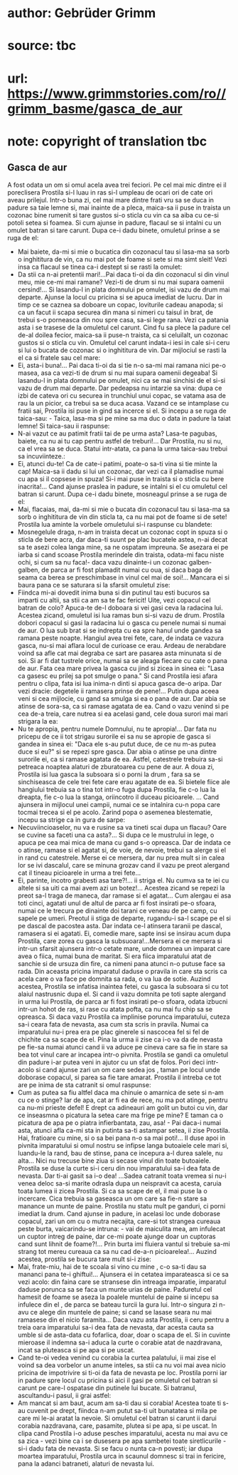 # author: Gebrüder Grimm
# source: tbc
# url: https://www.grimmstories.com/ro//grimm_basme/gasca_de_aur
# note: copyright of translation tbc

## Gasca de aur 

A fost odata un om si omul acela avea trei feciori. Pe cel mai mic
dintre ei il poreclisera Prostila si-l luau in ras si-l umpleau de ocari
ori de cate ori aveau prilejul. Intr-o buna zi, cel mai mare dintre
frati vru sa se duca in padure sa taie lemne si, mai inainte de a pleca,
maica-sa ii puse in traista un cozonac bine rumenit si tare gustos si-o
sticla cu vin ca sa aiba cu ce-si potoli setea si foamea. Si cum ajunse
in padure, flacaul se si intalni cu un omulet batran si tare carunt.
Dupa ce-i dadu binete, omuletul prinse a se ruga de el:
- Mai baiete, da-mi si mie o bucatica din cozonacul tau si lasa-ma sa
sorb o inghititura de vin, ca nu mai pot de foame si sete si ma simt
sleit! Vezi insa ca flacaul se tinea ca-i destept si se rasti la
omulet:
- Da stii ca n-ai pretentii mari!...Pai daca ti-oi da din cozonacul si
din vinul meu, mie ce-mi mai ramane? Vezi-ti de drum si nu mai supara
oamenii cersind!... Si lasandu-l in plata domnului pe omulet, isi vazu
de drum mai departe. Ajunse la locul cu pricina si se apuca imediat de
lucru. Dar in timp ce se caznea sa doboare un copac, loviturile cadeau
anapoda; si ca un facut ii scapa securea din mana si nimeri cu taisul in
brat, de trebui s-o porneasca din nou spre casa, sa-si lege rana. Vezi
ca patania asta i se trasese de la omuletul cel carunt. Cind fu sa plece
la padure cel de-al doilea fecior, maica-sa ii puse-n traista, ca si
celuilalt, un cozonac gustos si o sticla cu vin. Omuletul cel carunt
indata-i iesi in cale si-i ceru si lui o bucata de cozonac si o
inghititura de vin. Dar mijlociul se rasti la el ca si fratele sau cel
mare:
- Ei, asta-i buna!... Pai daca ti-oi da si tie n-o sa-mi mai ramana
nici pe-o masea, asa ca vezi-ti de drum si nu mai supara oamenii
degeaba! Si lasandu-l in plata domnului pe omulet, nici ca se mai
sinchisi de el si-si vazu de drum mai departe. Dar pedeapsa nu intarzie
sa vina: dupa ce izbi de cateva ori cu securea in trunchiul unui copac,
se vatama asa de rau la un picior, ca trebui sa se duca acasa. Vazand ce
se intamplase cu fratii sai, Prostila isi puse in gind sa incerce si el.
Si incepu a se ruga de taica-sau: - Taica, lasa-ma si pe mine sa ma duc
o data in padure la taiat lemne! Si taica-sau ii raspunse:
- N-ai vazut ce au patimit fratii tai de pe urma asta? Lasa-te pagubas,
baiete, ca nu ai tu cap pentru astfel de treburi!... Dar Prostila, nu
si nu, ca el vrea sa se duca. Statui intr-atata, ca pana la urma
taica-sau trebui sa incuviinteze.:
- Ei, atunci du-te! Ca de cate-i patimi, poate-o sa-ti vina si tie minte
la cap! Maica-sa ii dadu si lui un cozonac, dar vezi ca il plamadise
numai cu apa si il copsese in spuza! Si-i mai puse in traista si o
sticla cu bere inacrita!... Cand ajunse praslea in padure, se intalni
si el cu omuletul cel batran si carunt. Dupa ce-i dadu binete, mosneagul
prinse a se ruga de el:
- Mai, flacaias, mai, da-mi si mie o bucata din cozonacul tau si lasa-ma
sa sorb o inghititura de vin din sticla ta, ca nu mai pot de foame si de
sete! Prostila lua aminte la vorbele omuletului si-i raspunse cu
blandete:
- Mosnegelule draga, n-am in traista decat un cozonac copt in spuza si o
sticla de bere acra, dar daca-ti suunt pe plac bucatele astea, n-ai
decat sa te asezi colea langa mine, sa ne ospatam impreuna. Se asezara
ei pe iarba si cand scoase Prostila merindele din traista, odata-mi facu
niste ochi, si cum sa nu faca!- daca vazu dinainte-i un cozonac
galben-galben, de parca ar fi fost plamadit numai cu oua, si daca baga
de seama ca berea se preschimbase in vinul cel mai de soi!... Mancara
ei si baura pana ce se saturara si la sfarsit omuletul zise:
- Fiindca mi-ai dovedit inima buna si din putinul tau esti bucuros sa
imparti cu altii, sa stii ca am sa te fac fericit! Uite, vezi copacul
cel batran de colo? Apuca-te de-l doboara si vei gasi ceva la radacina
lui. Acestea zicand, omuletul isi lua ramas bun si-si vazu de drum.
Prostila dobori copacul si gasi la radacina lui o gasca cu penele numai
si numai de aur.
O lua sub brat si se indrepta cu ea spre hanul unde gandea sa ramana
peste noapte. Hangiul avea trei fete, care, de indata ce vazura gasca,
nu-si mai aflara locul de curioase ce erau. Ardeau de nerabdare voind sa
afle cat mai degraba ce sart are pasarea asta minunata si de soi. Si ar
fi dat tustrele orice, numai sa se aleaga fiecare cu cate o pana de aur.
Fata cea mare privea la gasca cu jind si zicea in sinea ei: "Lasa ca
gasesc eu prilej sa pot smulge o pana." Si cand Prostila iesi afara
pentru o clipa, fata isi lua inima-n dinti si apuca gasca de-o aripa.
Dar vezi dracie: degetele ii ramasera prinse de pene!... Putin dupa
aceea veni si cea mijlocie, cu gand sa smulga si ea o pana de aur. Dar
abia se atinse de sora-sa, ca si ramase agatata de ea. Cand o vazu
venind si pe cea de-a treia, care nutrea si ea acelasi gand, cele doua
surori mai mari strigara la ea:
- Nu te apropia, pentru numele Domnului, nu te apropia!... Dar fata nu
pricepu de ce ii tot strigau surorile ei sa nu se apropie de gasca si
gandea in sinea ei: "Daca ele s-au putut duce, de ce nu m-as putea duce
si eu?" si se repezi spre gasca. Dar abia o atinse pe una dintre
surorile ei, ca si ramase agatata de ea. Astfel, catestrele trebuira
sa-si petreaca noaptea alaturi de zburatoarea cu pene de aur. A doua zi,
Prostila isi lua gasca la subsoara si o porni la drum , fara sa se
sinchiseasca de cele trei fete care erau agatate de ea. Si bietele fiice
ale hangiului trebuia sa o tina tot intr-o fuga dupa Prostila, fie c-o
lua la dreapta, fie c-o lua la stanga, oriincotro il duceau picioarele.
... Cand ajunsera in mijlocul unei campii, numai ce se intalnira cu-n
popa care tocmai trecea si el pe acolo. Zarind popa o asemenea
blestematie, incepu sa strige ca in gura de sarpe:
- Necuviincioaselor, nu va e rusine sa va tineti scai dupa un flacau?
Oare se cuvine sa faceti una ca asta?... Si dupa ce le mustrului in
lege, o apuca pe cea mai mica de mana cu gand s-o opreasca. Dar de
indata ce o atinse, ramase si el agatat si, de voie, de nevoie, trebui
sa alerge si el in rand cu catestrele. Merse ei ce mersera, dar nu prea
mult si in calea lor se ivi dascalul, care se minuna grozav cand il vazu
pe preot alergand cat il tineau picioarele in urma a trei fete...
- Ei, parinte, incotro grabesti asa tare?!... ii striga el. Nu cumva sa
te iei cu altele si sa uiti ca mai avem azi un botez!... Acestea zicand
se repezi la preot sa-l traga de maneca, dar ramase si el agatat... Cum
alergau ei asa toti cinci, agatati unul de altul de parca ar fi fost
insirati pe-o sfoara, numai ce le trecura pe dinainte doi tarani ce
veneau de pe camp, cu sapele pe umeri. Preotul ii stiga de departe,
rugandu-i sa-l scape pe el si pe dascal de pacostea asta. Dar indata
ce-l atinsera taranii pe dascal, ramasera si ei agatati. Ei, comedie
mare, sapte insi se insirau acum dupa Prostila, care zorea cu gasca la
subsuoara!...Mersera ei ce mersera si intr-un sfarsit ajunsera intr-o
cetate mare, unde domnea un imparat care avea o fiica, numai buna de
maritat. Si era fiica imparatului atat de sanchie si de ursuza din fire,
ca nimeni pana atunci n-o putuse face sa rada. Din aceasta pricina
imparatul daduse o pravila in care sta scris ca acela care o va face pe
domnita sa rada, o va lua de sotie. Auzind acestea, Prostila se infatisa
inaintea fetei, cu gasca la subsoara si cu tot alaiul nastrusnic dupa
el. Si cand ii vazu domnita pe toti sapte alergand in urma lui Prostila,
de parca ar fi fost insirati pe-o sfoara, odata izbucni intr-un hohot de
ras, si rase cu atata pofta, ca nu mai fu chip sa se opreasca. Si daca
vazu Prostila ca implinise porunca imparatului, cuteza sa-i ceara fata
de nevasta, asa cum sta scris in pravila. Numai ca imparatului nu-i prea
era pe plac ginerele si nascocea fel si fel de chichite ca sa scape de
el. Pina la urma ii zise ca i-o va da de nevasta pe fie-sa numai atunci
cand ii va aduce pe cineva care sa fie in stare sa bea tot vinul care ar
incapea intr-o pivnita. Prostila se gandi ca omuletul din padure i-ar
putea veni in ajutor cu un sfat de folos. Pori deci intr-acolo si cand
ajunse zari un om care sedea jos , taman pe locul unde doborase copacul,
si parea sa fie tare amarat. Prostila il intreba ce tot are pe inima de
sta catranit si omul raspunse:
- Cum as putea sa fiu altfel daca ma chinuie o amarnica de sete si n-am
cu ce o stinge? Iar de apa, cat ar fi ea de rece, nu ma pot atinge,
pentru ca nu-mi prieste defel! E drept ca adineauri am golit un butoi cu
vin, dar ce inseasmna o picatura la setea care ma frige pe mine? E taman
ca o picatura de apa pe o piatra infierbantata, zau, asa! - Pai daca-i
numai asta, atunci afla ca-mi sta in putinta sa-ti astampar setea, ii
zise Prostila. Hai, fratioare cu mine, si o sa bei pana n-o sa mai
poti!... Il duse apoi in pivnita imparatului si omul nostru se infipse
langa butoaiele cele mari si, luandu-le la rand, bau de stinse, pana ce
incepura a-l durea salele, nu alta... Nici nu trecuse bine ziua si
secase vinul din toate butoaiele. Prostila se duse la curte si-i ceru
din nou imparatului sa-i dea fata de nevasta. Dar ti-ai gasit sa i-o
dea! ...Sadea catranit toata vremea si nu-i venea deloc sa-si marite
odrasla dupa un neispravit ca acesta, caruia toata lumea ii zicea
Prostila. Si ca sa scape de el, il mai puse la o incercare. Cica trebuia
sa gaseasca un om care sa fie-n stare sa manance un munte de paine.
Prostila nu statu mult pe ganduri, ci porni imediat la drum. Cand ajunse
in padure, in acelasi loc unde doborase copacul, zari un om cu o mutra
necajita, care-si tot strangea cureaua peste burta, vaicarindu-se
intruna: - vai de maiculita mea, am infulecat un cuptor intreg de paine,
dar ce-mi poate ajunge doar un cuptoras cand sunt lihnit de foame?!...
Prin burta imi fluiera vantul si trebuie sa-mi strang tot mereu cureaua
ca sa nu cad de-a-n picioarelea!... Auzind acestea, prostila se bucura
tare mult si-i zise:
- Mai, frate-miu, hai de te scoala si vino cu mine , c-o sa-ti dau sa
mananci pana te-i ghiftui!... Ajunsera ei in cetatea imparateasca si ce
sa vezi acolo: din faina care se stransese din intreaga imparatie,
imparatul daduse porunca sa se faca un munte urias de paine. Paduretul
cel hamesit de foame se aseza la poalele muntelui de paine si incepu sa
infulece din el , de parca se bateau turcii la gura lui. Intr-o singura
zi n-avu ce alege din muntele de paine; si cand se lasase seara nu mai
ramasese din el nicio faramita... Daca vazu asta Prostila, ii ceru
pentru a treia oara imparatului sa-i dea fata de nevasta, dar acesta
cauta sa umble si de asta-data cu fofarlica, doar, doar o scapa de el.
Si in cuvinte mieroase il indemna sa-i aduca la curte o corabie atat de
nazdravana, incat sa pluteasca si pe apa si pe uscat.
- Cand te-oi vedea venind cu corabia la curtea palatului, ii mai zise el
voind sa dea vorbelor un anume inteles, sa stii ca nu voi mai avea nicio
pricina de impotrivire si ti-oi da fata de nevasta pe loc.
Prostila porni iar in padure spre locul cu pricina si aici il gasi pe
omuletul cel batran si carunt pe care-l ospatase din putinele lui
bucate. Si batranul, ascultandu-i pasul, ii grai astfel:
- Am mancat si am baut, acum am sa-ti dau si corabia! Acestea toate ti
s-au cuvenit pe drept, fiindca n-am putut sa-ti uit bunatatea si mila pe
care mi le-ai aratat la nevoie. Si omuletul cel batran si carunt ii
darui corabia nazdravana, care, pasamite, plutea si pe apa, si pe uscat.
In clipa cand Prostila i-o aduse pesches imparatului, acesta nu mai avu
ce sa zica - vezi bine ca i se dusesera pe apa sambetei toate
siretlicurile - si-i dadu fata de nevasta. Si se facu o nunta ca-n
povesti; iar dupa moartea imparatului, Prostila urca in scaunul domnesc
si trai in fericire, pana la adanci batraneti, alaturi de nevasta lui.
